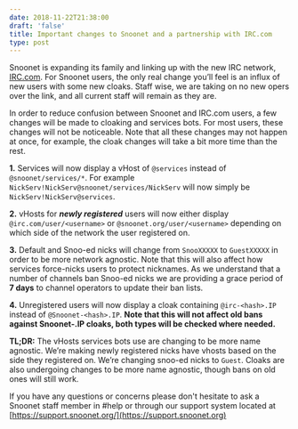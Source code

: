 ```yaml
--- 
date: 2018-11-22T21:38:00
draft: 'false'
title: Important changes to Snoonet and a partnership with IRC.com
type: post
---
```


Snoonet is expanding its family and linking up with the new IRC network, [IRC.com](https://irc.com). For Snoonet users, the only real change you’ll feel is an influx of new users with some new cloaks. Staff wise, we are taking on no new opers over the link, and all current staff will remain as they are.

In order to reduce confusion between Snoonet and IRC.com users, a few changes will be made to cloaking and services bots. For most users, these changes will not be noticeable. Note that all these changes may not happen at once, for example, the cloak changes will take a bit more time than the rest.

**1.** Services will now display a vHost of `@services` instead of `@snoonet/services/*`. For example `NickServ!NickServ@snoonet/services/NickServ` will now simply be `NickServ!NickServ@services`.

**2.** vHosts for __*newly registered*__ users will now either display `@irc.com/user/<username>` or `@snoonet.org/user/<username>` depending on which side of the network the user registered on.

**3.** Default and Snoo-ed nicks will change from `SnooXXXXX` to `GuestXXXXX` in order to be more network agnostic. Note that this will also affect how services force-nicks users to protect nicknames. As we understand that a number of channels ban Snoo-ed nicks we are providing a grace period of **7 days** to channel operators to update their ban lists.

**4.** Unregistered users will now display a cloak containing `@irc-<hash>.IP` instead of `@Snoonet-<hash>.IP`. **Note that this will not affect old bans against Snoonet-<hash>.IP cloaks, both types will be checked where needed.**

**TL;DR:** The vHosts services bots use are changing to be more name agnostic. We’re making newly registered nicks have vhosts based on the side they registered on. We’re changing snoo-ed nicks to `Guest`. Cloaks are also undergoing changes to be more name agnostic, though bans on old ones will still work.

If you have any questions or concerns please don't hesitate to ask a Snoonet staff member in #help or through our support system located at [https://support.snoonet.org/](https://support.snoonet.org)

